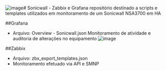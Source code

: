 ![image](https://github.com/maneugeronutti/sonicwall/assets/86616472/156e92cd-5014-443f-ace5-b3d5862f232a)# Sonicwall - Zabbix e Grafana
repositório destinado a scripts e templates utilizados em monitoramento de um Sonicwall NSA3700 em HA

##Grafana
- Arquivo: Overview - Sonicwall.json
Monitoramento de atividade e auditoria de alterações no equipamento
![image](https://github.com/maneugeronutti/sonicwall/assets/86616472/0d285ff7-98cc-436a-9928-20e9ce7477e8)

##Zabbix
- Arquivo: zbx_export_templates.json
- Monitoramento efetuado via API e SMNP
